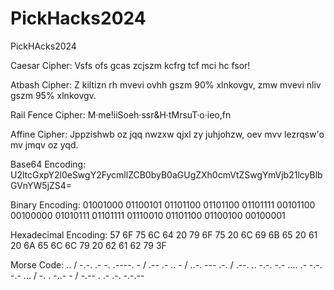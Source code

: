 # PickHacks2024
PickHAcks2024

Caesar Cipher: Vsfs ofs gcas zcjszm kcfrg tcf mci hc fsor!

Atbash Cipher: Z kiltizn rh mvevi ovhh gszm 90% xlnkovgv, zmw mvevi nliv gszm 95% xlnkovgv.

Rail Fence Cipher: M·me!iiSoeh·ssr&H·tMrsuT·o·ieo,fn

Affine Cipher: Jppzishwb oz jqq nwzxw qjxl zy juhjohzw, oev mvv lezrqsw'o mv jmqv oz yqd.

Base64 Encoding: U2ltcGxpY2l0eSwgY2FycmllZCB0byB0aGUgZXh0cmVtZSwgYmVjb21lcyBlbGVnYW5jZS4=

Binary Encoding: 01001000 01100101 01101100 01101100 01101111 00101100 00100000 01010111 01101111 01110010 01101100 01100100 00100001

Hexadecimal Encoding: 57 6F 75 6C 64 20 79 6F 75 20 6C 69 6B 65 20 61 20 6A 65 6C 6C 79 20 62 61 62 79 3F

Morse Code: .. / -.-. .- -. .----. - / .-- .- .. - / ..-. --- .-. / .--. .. -.-. -.- .... .- -.-. -.- ... / -. . -..- - / -.-- . .- .-. -.-.--